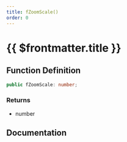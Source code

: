 ```yaml
---
title: fZoomScale()
order: 0
---
```


# {{ $frontmatter.title }}

<!--@include: ./fZoomScale_partial_header.md-->

## Function Definition

```ts
public fZoomScale: number;
```

### Returns

* number

## Documentation

<!--@include: ./fZoomScale_partial_footer.md-->
